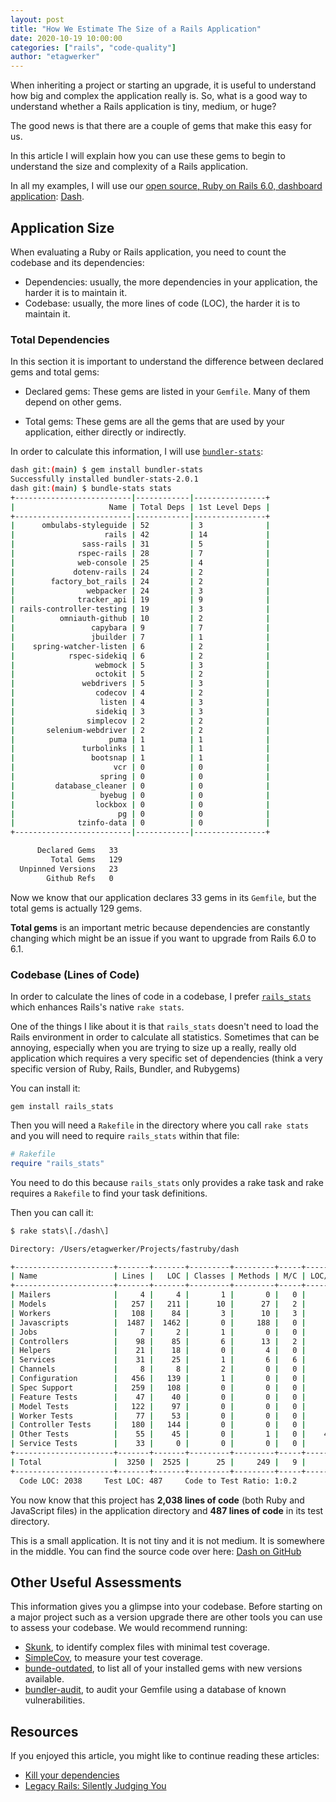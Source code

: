 ```yaml
---
layout: post
title: "How We Estimate The Size of a Rails Application"
date: 2020-10-19 10:00:00
categories: ["rails", "code-quality"]
author: "etagwerker"
---
```


When inheriting a project or starting an upgrade, it is useful to understand how big and complex the
application really is. So, what is a good way to understand whether a Rails
application is tiny, medium, or huge?

The good news is that there are a couple of gems that make this easy for us.

In this article I will explain how you can use these gems to begin to understand
the size and complexity of a Rails application.

<!--more-->

In all my examples, I will use our [open source, Ruby on Rails 6.0, dashboard
application](https://www.ombulabs.com/blog/open-source/introducing-dash.html):
[Dash](https://github.com/fastruby/dash).

## Application Size

When evaluating a Ruby or Rails application, you need to count the codebase
and its dependencies:

- Dependencies: usually, the more dependencies in your application, the harder
it is to maintain it.
- Codebase: usually, the more lines of code (LOC), the harder it is to maintain
it.

### Total Dependencies

In this section it is important to understand the difference between declared
gems and total gems:

- Declared gems: These gems are listed in your `Gemfile`. Many of them depend
on other gems.

- Total gems: These gems are all the gems that are used by your application,
either directly or indirectly.

In order to calculate this information, I will use
[`bundler-stats`](https://github.com/jmmastey/bundler-stats):

```bash
dash git:(main) $ gem install bundler-stats
Successfully installed bundler-stats-2.0.1
dash git:(main) $ bundle-stats stats
+--------------------------|------------|----------------+
|                     Name | Total Deps | 1st Level Deps |
+--------------------------|------------|----------------+
|      ombulabs-styleguide | 52         | 3              |
|                    rails | 42         | 14             |
|               sass-rails | 31         | 5              |
|              rspec-rails | 28         | 7              |
|              web-console | 25         | 4              |
|             dotenv-rails | 24         | 2              |
|        factory_bot_rails | 24         | 2              |
|                webpacker | 24         | 3              |
|              tracker_api | 19         | 9              |
| rails-controller-testing | 19         | 3              |
|          omniauth-github | 10         | 2              |
|                 capybara | 9          | 7              |
|                 jbuilder | 7          | 1              |
|    spring-watcher-listen | 6          | 2              |
|            rspec-sidekiq | 6          | 2              |
|                  webmock | 5          | 3              |
|                  octokit | 5          | 2              |
|               webdrivers | 5          | 3              |
|                  codecov | 4          | 2              |
|                   listen | 4          | 3              |
|                  sidekiq | 3          | 3              |
|                simplecov | 2          | 2              |
|       selenium-webdriver | 2          | 2              |
|                     puma | 1          | 1              |
|               turbolinks | 1          | 1              |
|                 bootsnap | 1          | 1              |
|                      vcr | 0          | 0              |
|                   spring | 0          | 0              |
|         database_cleaner | 0          | 0              |
|                   byebug | 0          | 0              |
|                  lockbox | 0          | 0              |
|                       pg | 0          | 0              |
|              tzinfo-data | 0          | 0              |
+--------------------------|------------|----------------+

      Declared Gems   33
         Total Gems   129
  Unpinned Versions   23
        Github Refs   0
```

Now we know that our application declares 33 gems in its `Gemfile`, but the
total gems is actually 129 gems.

**Total gems** is an important metric because dependencies are constantly
changing which might be an issue if you want to upgrade from Rails 6.0 to
6.1.

### Codebase (Lines of Code)

In order to calculate the lines of code in a codebase, I prefer
[`rails_stats`](https://github.com/bleonard/rails_stats) which enhances Rails's
native `rake stats`.

One of the things I like about it is that `rails_stats` doesn't need to load the
Rails environment in order to calculate all statistics. Sometimes that can be
annoying, especially when you are trying to size up a really, really old
application which requires a very specific set of dependencies (think a very
specific version of Ruby, Rails, Bundler, and Rubygems)

You can install it:

```
gem install rails_stats
```

Then you will need a `Rakefile` in the directory where you call `rake stats` and you
will need to require `rails_stats` within that file:

```ruby
# Rakefile
require "rails_stats"
```

You need to do this because `rails_stats` only provides a rake task and rake
requires a `Rakefile` to find your task definitions.

Then you can call it:

```bash
$ rake stats\[./dash\]

Directory: /Users/etagwerker/Projects/fastruby/dash

+----------------------+-------+-------+---------+---------+-----+-------+
| Name                 | Lines |   LOC | Classes | Methods | M/C | LOC/M |
+----------------------+-------+-------+---------+---------+-----+-------+
| Mailers              |     4 |     4 |       1 |       0 |   0 |     0 |
| Models               |   257 |   211 |      10 |      27 |   2 |     5 |
| Workers              |   108 |    84 |       3 |      10 |   3 |     6 |
| Javascripts          |  1487 |  1462 |       0 |     188 |   0 |     5 |
| Jobs                 |     7 |     2 |       1 |       0 |   0 |     0 |
| Controllers          |    98 |    85 |       6 |      13 |   2 |     4 |
| Helpers              |    21 |    18 |       0 |       4 |   0 |     2 |
| Services             |    31 |    25 |       1 |       6 |   6 |     2 |
| Channels             |     8 |     8 |       2 |       0 |   0 |     0 |
| Configuration        |   456 |   139 |       1 |       0 |   0 |     0 |
| Spec Support         |   259 |   108 |       0 |       0 |   0 |     0 |
| Feature Tests        |    47 |    40 |       0 |       0 |   0 |     0 |
| Model Tests          |   122 |    97 |       0 |       0 |   0 |     0 |
| Worker Tests         |    77 |    53 |       0 |       0 |   0 |     0 |
| Controller Tests     |   180 |   144 |       0 |       0 |   0 |     0 |
| Other Tests          |    55 |    45 |       0 |       1 |   0 |    43 |
| Service Tests        |    33 |     0 |       0 |       0 |   0 |     0 |
+----------------------+-------+-------+---------+---------+-----+-------+
| Total                |  3250 |  2525 |      25 |     249 |   9 |     8 |
+----------------------+-------+-------+---------+---------+-----+-------+
  Code LOC: 2038     Test LOC: 487     Code to Test Ratio: 1:0.2
```

You now know that this project has **2,038 lines of code** (both Ruby and
JavaScript files) in the application directory and **487 lines of code** in
its test directory.

This is a small application. It is not tiny and it is not medium. It is
somewhere in the middle. You can find the source code over here:
[Dash on GitHub](https://github.com/fastruby/dash)

## Other Useful Assessments

This information gives you a glimpse into your codebase. Before starting on a major project such as a version upgrade there are other tools you can use to assess your codebase. We would recommend running:

* [Skunk](https://github.com/fastruby/skunk), to identify complex files with minimal test coverage.
* [SimpleCov](https://www.fastruby.io/blog/rails/upgrades/simplecov/rails-upgrades-simplecov.html), to measure your test coverage.
* [bunde-outdated](https://bundler.io/man/bundle-outdated.1.html), to list all of your installed gems with new versions available.
* [bundler-audit](https://audit.fastruby.io/), to audit your Gemfile using a database of known vulnerabilities.

## Resources

If you enjoyed this article, you might like to continue reading these articles:

- [Kill your dependencies](https://www.mikeperham.com/2016/02/09/kill-your-dependencies/)
- [Legacy Rails: Silently Judging You](https://www.fastruby.io/blog/upgrade-rails/legacy-rails-silently-judging-you.html)
